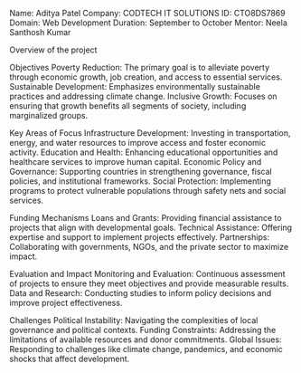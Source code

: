 Name: Aditya Patel
Company: CODTECH IT SOLUTIONS
ID: CTO8DS7869
Domain: Web Development
Duration: September to October
Mentor: Neela Santhosh Kumar

Overview of the project

Objectives
Poverty Reduction: The primary goal is to alleviate poverty through economic growth, job creation, and access to essential services.
Sustainable Development: Emphasizes environmentally sustainable practices and addressing climate change.
Inclusive Growth: Focuses on ensuring that growth benefits all segments of society, including marginalized groups.

Key Areas of Focus
Infrastructure Development: Investing in transportation, energy, and water resources to improve access and foster economic activity.
Education and Health: Enhancing educational opportunities and healthcare services to improve human capital.
Economic Policy and Governance: Supporting countries in strengthening governance, fiscal policies, and institutional frameworks.
Social Protection: Implementing programs to protect vulnerable populations through safety nets and social services.

Funding Mechanisms
Loans and Grants: Providing financial assistance to projects that align with developmental goals.
Technical Assistance: Offering expertise and support to implement projects effectively.
Partnerships: Collaborating with governments, NGOs, and the private sector to maximize impact.

Evaluation and Impact
Monitoring and Evaluation: Continuous assessment of projects to ensure they meet objectives and provide measurable results.
Data and Research: Conducting studies to inform policy decisions and improve project effectiveness.

Challenges
Political Instability: Navigating the complexities of local governance and political contexts.
Funding Constraints: Addressing the limitations of available resources and donor commitments.
Global Issues: Responding to challenges like climate change, pandemics, and economic shocks that affect development.
